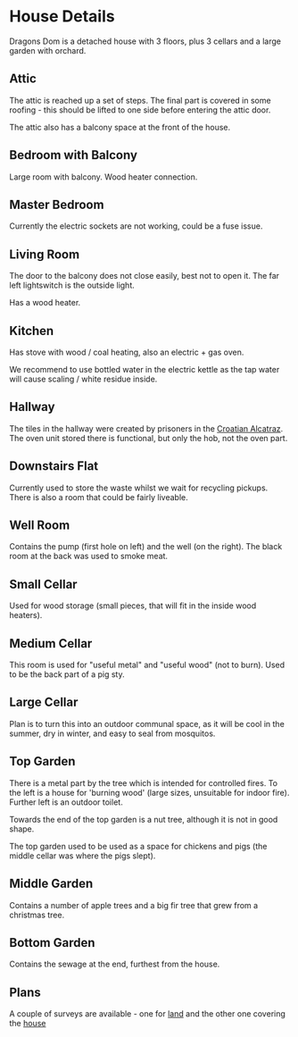 # House Details

Dragons Dom is a detached house with 3 floors, plus 3 cellars and a large garden with orchard.

## Attic

The attic is reached up a set of steps.  The final part is covered in some roofing - this should be lifted to one side before entering the attic door.

The attic also has a balcony space at the front of the house.

## Bedroom with Balcony

Large room with balcony.  Wood heater connection.

## Master Bedroom

Currently the electric sockets are not working, could be a fuse issue.

## Living Room

The door to the balcony does not close easily, best not to open it.  The far left lightswitch is the outside light.

Has a wood heater.

## Kitchen

Has stove with wood / coal heating, also an electric + gas oven.  

We recommend to use bottled water in the electric kettle as the tap water will cause scaling / white residue inside.

## Hallway

The tiles in the hallway were created by prisoners in the [Croatian Alcatraz](https://en.wikipedia.org/wiki/Goli_Otok).  The oven unit stored there is functional, but only the hob, not the oven part.

## Downstairs Flat

Currently used to store the waste whilst we wait for recycling pickups.  There is also a room that could be fairly liveable.


## Well Room

Contains the pump (first hole on left) and the well (on the right).  The black room at the back was used to smoke meat.

## Small Cellar

Used for wood storage (small pieces, that will fit in the inside wood heaters).

## Medium Cellar

This room is used for "useful metal" and "useful wood" (not to burn).  Used to be the back part of a pig sty.

## Large Cellar

Plan is to turn this into an outdoor communal space, as it will be cool in the summer, dry in winter, and easy to seal from mosquitos.

## Top Garden

There is a metal part by the tree which is intended for controlled fires.  To the left is a house for 'burning wood' (large sizes, unsuitable for indoor fire).  Further left is an outdoor toilet.

Towards the end of the top garden is a nut tree, although it is not in good shape.

The top garden used to be used as a space for chickens and pigs (the middle cellar was where the pigs slept).

## Middle Garden

Contains a number of apple trees and a big fir tree that grew from a christmas tree.

## Bottom Garden

Contains the sewage at the end, furthest from the house.

## Plans

A couple of surveys are available - one for [land](static/assets/files/1729_001.pdf) and the other one covering the [house](static/assets/files/1730_001.pdf)